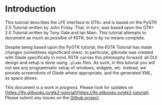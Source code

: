 # Introduction

This tutorial describes the LFE interface to GTK+ and is based on the PyGTK 2.0 Tutorial written by John Finlay. That, in turn, was based upon the GTK+ 2.0 Tutorial written by Tony Gale and Ian Main. This tutorial attempts to document as much as possible of ℓGTK, but is by no means complete.

Despite being based upon the PyGTK tutorial, the ℓGTK Tutorial has made changes (sometimes signoficant ones). In particular, gtknode was created with Glade specifically in mind. ℓGTK carries this philosophy forward: all GUI design and setup is done using ``.glade`` files. As such, in this tutorial you will not see any programmatic setup of windows, widgets, etc. Instead, we provide screenshots of Glade where appropriate, and the generated XML, as space allows.

This document is a *work in progress*. Please look for updates on [https://lfe.gitbooks.io/gtk2-tutorial](https://lfe.gitbooks.io/gtk2-tutorial). Please submit any issues on the [Github project](https://github.com/lfe/lgtk-tutorial/issues/new).
